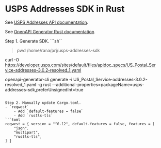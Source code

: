 # USPS Addresses SDK in Rust

See [USPS Addresses API documentation](https://developer.usps.com/api/93).

See [OpenAPI Generator Rust documentation](https://openapi-generator.tech/docs/generators/rust/).


Step 1. Generate SDK.
```sh``
> pwd
/home/rana/prj/usps-addresses-sdk

curl -O https://developer.usps.com/sites/default/files/apidoc_specs/US_Postal_Service-addresses-3.0.2-resolved_1.yaml

openapi-generator-cli generate -i US_Postal_Service-addresses-3.0.2-resolved_1.yaml -g rust --additional-properties=packageName=usps-addresses-sdk,preferUnsignedInt=true
```

Step 2. Manually update Cargo.toml.
- `reqwest`
    - Add `default-features = false`
    - Add `rustls-tls`
```toml
reqwest = { version = "^0.12", default-features = false, features = [
    "json",
    "multipart",
    "rustls-tls",
] }
```